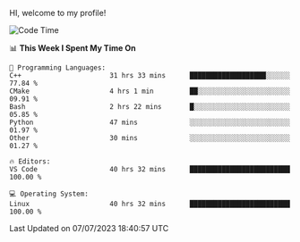 HI, welcome to my profile!
<!--START_SECTION:waka-->
![Code Time](http://img.shields.io/badge/Code%20Time-970%20hrs%202%20mins-blue)

📊 **This Week I Spent My Time On** 

```text
💬 Programming Languages: 
C++                      31 hrs 33 mins      ███████████████████░░░░░░   77.84 % 
CMake                    4 hrs 1 min         ██░░░░░░░░░░░░░░░░░░░░░░░   09.91 % 
Bash                     2 hrs 22 mins       █░░░░░░░░░░░░░░░░░░░░░░░░   05.85 % 
Python                   47 mins             ░░░░░░░░░░░░░░░░░░░░░░░░░   01.97 % 
Other                    30 mins             ░░░░░░░░░░░░░░░░░░░░░░░░░   01.27 % 

🔥 Editors: 
VS Code                  40 hrs 32 mins      █████████████████████████   100.00 % 

💻 Operating System: 
Linux                    40 hrs 32 mins      █████████████████████████   100.00 % 
```


 Last Updated on 07/07/2023 18:40:57 UTC
<!--END_SECTION:waka-->
